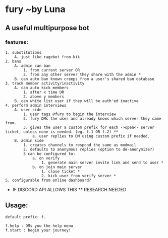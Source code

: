 # fury ~by Luna

## A useful multipurpose bot

### features:
	1. substitutions
		A. just like ragebot from kik
	2. bans
		A. admin can ban
			1. from current server OR
			2. from any other server they share with the admin *
		B. can auto ban known creeps from a user's shared ban database
	3. track member activity/inactivity
		A. can auto kick members
			1. after x time OR
			2. above y members
		B. can white list user if they will be auth'ed inactive
	4. perform admin interviews
		A. user side
			1. user tags @fury to begin the interview
			2. fury DMs the user and already knows which server they came from.
			3. gives the user a custom prefix for each ->open<- server ticket, unless none is needed. (eg. f.1 OR f.2) **
				a. user replies to DM using custom prefix if needed.
		B. admin side
			1. creates channels to respond the same as modmail
			2. defaults to anonymous replies (option to de-anonymize?)
			3 can be configured to:
				a. on verify
					1. generate main server invite link and send to user *
				b. on join main server
					1. close ticket *
					2. kick user from verify server *
	5. configurable from online dashboard?
* IF DISCORD API ALLOWS THIS
** RESEARCH NEEDED

## Usage:

	default prefix: f.

	f.help : DMs you the help menu
	f.start : begin your journey!
